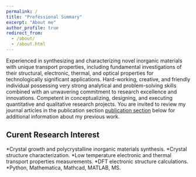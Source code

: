 ```yaml
---
permalink: /
title: "Professional Summary"
excerpt: "About me"
author_profile: true
redirect_from: 
  - /about/
  - /about.html
---
```


Experienced in synthesizing and characterizing novel inorganic materials with unique transport properties, including fundamental investigations of their structural, electronic, thermal, and optical properties for technologically significant applications. Hard-working, creative, and friendly individual possessing very strong analytical and problem-solving skills combined with an unwavering commitment to research excellence and innovations. Competent in conceptualizing, designing, and executing quantitative and qualitative research projects. You are invited to review my journal articles in the publication section [publication section](https://ojolab.github.io/publications/) below for additional information about my previous work.

## Curent Research Interest

*Crystal growth and polycrystalline inorganic materials synthesis.
*Crystal structure characterization.
*Low temperature electronic and thermal transport properties measurements.
*DFT electronic structure calculations.
*Python, Mathematica, Mathcad, MATLAB, MS.
